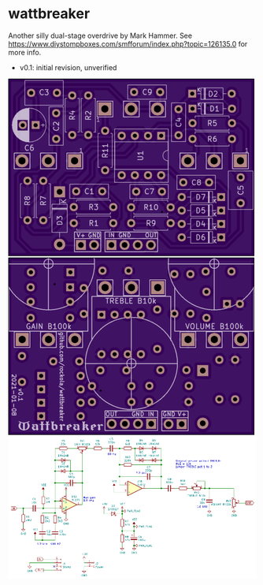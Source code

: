wattbreaker
================

Another silly dual-stage overdrive by Mark Hammer. 
See https://www.diystompboxes.com/smfforum/index.php?topic=126135.0 for more info.

* v0.1: initial revision, unverified

![Front](https://raw.githubusercontent.com/rockola/wattbreaker/main/images/wattbreaker-v0.1-front.png)
![Back](https://raw.githubusercontent.com/rockola/wattbreaker/main/images/wattbreaker-v0.1-back.png)
![Schematic](https://raw.githubusercontent.com/rockola/wattbreaker/main/images/wattbreaker-v0.1-schematic.png)

